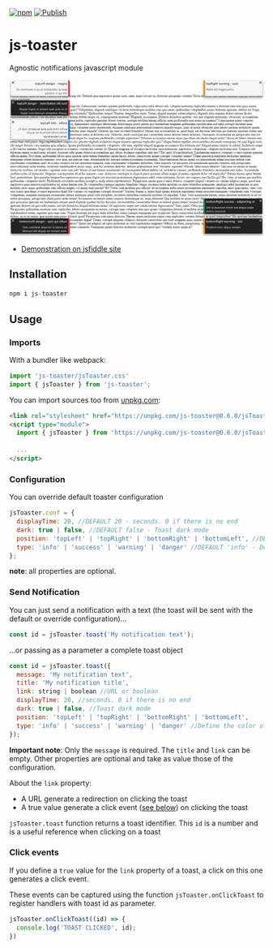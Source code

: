 [![npm](https://img.shields.io/npm/v/js-toaster.svg)](http://npm.im/test-vite-vite)
[![Publish](https://github.com/vnabet/js-toaster/actions/workflows/publish.yml/badge.svg)](https://github.com/vnabet/js-toaster/actions/workflows/publish.yml)


# js-toaster

Agnostic notifications javascript module

![](./screenshot.jpg)

- [Demonstration on jsfiddle site](https://jsfiddle.net/vnabet/owvh2c84/46/show)

## Installation

```js
npm i js-toaster
```

## Usage

### Imports

With a bundler like webpack:
```js
import 'js-toaster/jsToaster.css'
import { jsToaster } from 'js-toaster';
```

You can import sources too from [unpkg.com](https://unpkg.com/browse/js-toaster/):
```html
<link rel="stylesheet" href="https://unpkg.com/js-toaster@0.6.0/jsToaster.css">
<script type="module">
  import { jsToaster } from 'https://unpkg.com/js-toaster@0.6.0/jsToaster.min.js';

  ...
</script>
```

### Configuration

You can override default toaster configuration
```js
jsToaster.conf = {
  displayTime: 20, //DEFAULT 20 - seconds. 0 if there is no end
  dark: true | false, //DEFAULT false - Toast dark mode
  position: 'topLeft' | 'topRight' | 'bottomRight' | 'bottomLeft', //DEFAULT 'topRight'
  type: 'info' | 'success' | 'warning' | 'danger' //DEFAULT 'info' - Define the color of the toast
};
```
**note**: all properties are optional.

### Send Notification

You can just send a notification with a text (the toast will be sent with the default or override configuration)...
```js
const id = jsToaster.toast('My notification text');
```

...or passing as a parameter a complete toast object
```js
const id = jsToaster.toast({
  message: 'My notification text',
  title: 'My notification title',
  link: string | boolean //URL or boolean
  displayTime: 20, //seconds. 0 if there is no end
  dark: true | false, //Toast dark mode
  position: 'topLeft' | 'topRight' | 'bottomRight' | 'bottomLeft',
  type: 'info' | 'success' | 'warning' | 'danger' //Define the color of the toast
});
```
**Important note**: Only the `message` is required. The `title` and `link` can be empty. Other properties are optional and take as value those of the configuration.

About the `link` property:
 - A URL generate a redirection on clicking the toast
 - A true value generate a click event ([see below](#click-events)) on clicking the toast

`jsToaster.toast` function returns a toast identifier. This `id` is a number and is a useful reference when clicking on a toast

### Click events

If you define a `true` value for the `link` property of a toast, a click on this one generates a click event.

These events can be captured using the function `jsToaster.onClickToast` to register handlers with toast id as parameter.

```js
jsToaster.onClickToast((id) => {
  console.log('TOAST CLICKED', id);
})
```
